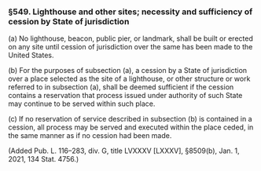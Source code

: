 ### §549. Lighthouse and other sites; necessity and sufficiency of cession by State of jurisdiction ###

(a) No lighthouse, beacon, public pier, or landmark, shall be built or erected on any site until cession of jurisdiction over the same has been made to the United States.

(b) For the purposes of subsection (a), a cession by a State of jurisdiction over a place selected as the site of a lighthouse, or other structure or work referred to in subsection (a), shall be deemed sufficient if the cession contains a reservation that process issued under authority of such State may continue to be served within such place.

(c) If no reservation of service described in subsection (b) is contained in a cession, all process may be served and executed within the place ceded, in the same manner as if no cession had been made.

(Added Pub. L. 116–283, div. G, title LVXXXV [LXXXV], §8509(b), Jan. 1, 2021, 134 Stat. 4756.)